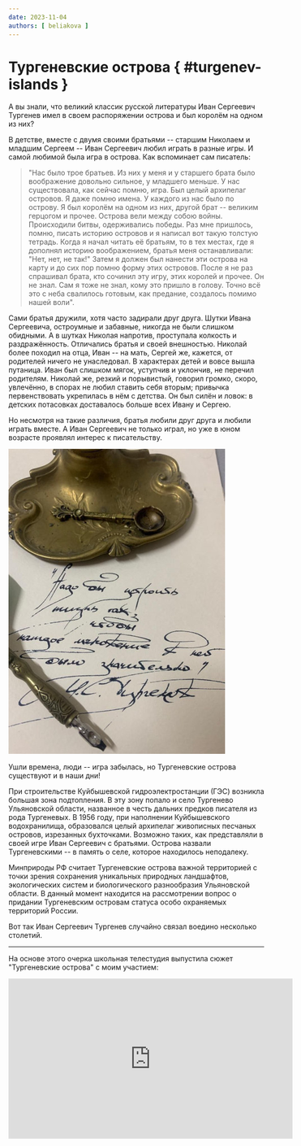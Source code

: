 ```yaml
---
date: 2023-11-04
authors: [ beliakova ]
---
```

# Тургеневские острова { #turgenev-islands }

А вы знали, что великий классик русской литературы Иван Сергеевич Тургенев имел в своем распоряжении острова и был королём на одном из них?

В детстве, вместе с двумя своими братьями -- старшим Николаем и младшим Сергеем -- Иван Сергеевич любил играть в разные игры. И самой любимой была игра в острова.<!-- more --> Как вспоминает сам писатель:

> "Нас было трое братьев. Из них у меня и у старшего брата было воображение довольно сильное, у младшего меньше. У нас существовала, как сейчас помню, игра. Был целый архипелаг островов. Я даже помню имена. У каждого из нас было по острову. Я был королём на одном из них, другой брат -- великим герцогом и прочее. Острова вели между собою войны. Происходили битвы, одерживались победы. Раз мне пришлось, помню, писать историю островов и я написал вот такую толстую тетрадь. Когда я начал читать её братьям, то в тех местах, где я дополнял историю воображением, братья меня останавливали: "Нет, нет, не так!" Затем я должен был нанести эти острова на карту и до сих пор помню форму этих островов. После я не раз спрашивал брата, кто сочинил эту игру, этих королей и прочее. Он не знал. Сам я тоже не знал, кому это пришло в голову. Точно всё это с неба свалилось готовым, как предание, создалось помимо нашей воли".

Сами братья дружили, хотя часто задирали друг друга. Шутки Ивана Сергеевича, остроумные и забавные, никогда не были слишком обидными. А в шутках Николая напротив, проступала колкость и раздражённость. Отличались братья и своей внешностью. Николай более походил на отца, Иван -- на мать, Сергей же, кажется, от родителей ничего не унаследовал. В характерах детей и вовсе вышла путаница. Иван был слишком мягок, уступчив и уклончив, не перечил родителям. Николай же, резкий и порывистый, говорил громко, скоро, увлечённо, в спорах не любил ставить себя вторым; привычка первенствовать укрепилась в нём с детства. Он был силён и ловок: в детских потасовках доставалось больше всех Ивану и Сергею.

Но несмотря на такие различия, братья любили друг друга и любили играть вместе. А Иван Сергеевич не только играл, но уже в юном возрасте проявлял интерес к писательству.

![Цитата](../../images/quote.jpg)

Ушли времена, люди -- игра забылась, но Тургеневские острова существуют и в наши дни!

При строительстве Куйбышевской гидроэлектростанции (ГЭС) возникла большая зона подтопления. В эту зону попало и село Тургенево Ульяновской области, названное в честь дальних предков писателя из рода Тургеневых. В 1956 году, при наполнении Куйбышевского водохранилища, образовался целый архипелаг живописных песчаных островов, изрезанных бухточками. Возможно таких, как представляли в своей игре Иван Сергеевич с братьями. Острова назвали Тургеневскими -- в память о селе, которое находилось неподалеку.

Минприроды РФ считает Тургеневские острова важной территорией с точки зрения сохранения уникальных природных ландшафтов, экологических систем и биологического разнообразия Ульяновской области. В данный момент находится на рассмотрении вопрос о придании Тургеневским островам статуса особо охраняемых территорий России.

Вот так Иван Сергеевич Тургенев случайно связал воедино несколько столетий.

---

На основе этого очерка школьная телестудия выпустила сюжет "Тургеневские острова" с моим участием:

<iframe width="560" height="315" src="https://www.youtube.com/embed/fWgH-28a7Mw?si=LVyuiWrJGYkXVQdD" title="YouTube video player" frameborder="0" allow="accelerometer; autoplay; clipboard-write; encrypted-media; gyroscope; picture-in-picture; web-share" allowfullscreen></iframe>
